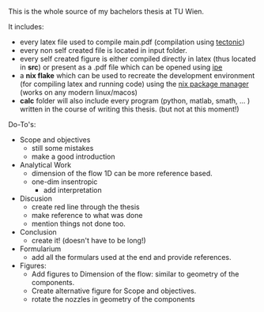 This is the whole source of my bachelors thesis at TU Wien.

It includes:
- every latex file used to compile main.pdf (compilation using [tectonic](https://tectonic-typesetting.github.io/en-US/))
- every non self created file is located in input folder.
- every self created figure is either compiled directly in latex (thus located in **src**) or present as a .pdf file which can be opened using [ipe](https://ipe.otfried.org/)
- a **nix flake** which can be used to recreate the development environment (for compiling latex and running code) using the [nix package manager](https://nixos.org/) (works on any modern linux/macos)
- **calc** folder will also include every program (python, matlab, smath, ... ) written in the course of writing this thesis. (but not at this moment!)

Do-To's:
- Scope and objectives
  - still some mistakes
  - make a good introduction
- Analytical Work
  - dimension of the flow 1D can be more reference based.
  - one-dim insentropic
    - add interpretation
- Discusion
  - create red line through the thesis
  - make reference to what was done
  - mention things not done too.
- Conclusion
  - create it! (doesn't have to be long!)
- Formularium
  - add all the formulars used at the end and provide references.
- Figures:
  - Add figures to Dimension of the flow: similar to geometry of the components.
  - Create alternative figure for Scope and objectives.
  - rotate the nozzles in geometry of the components
